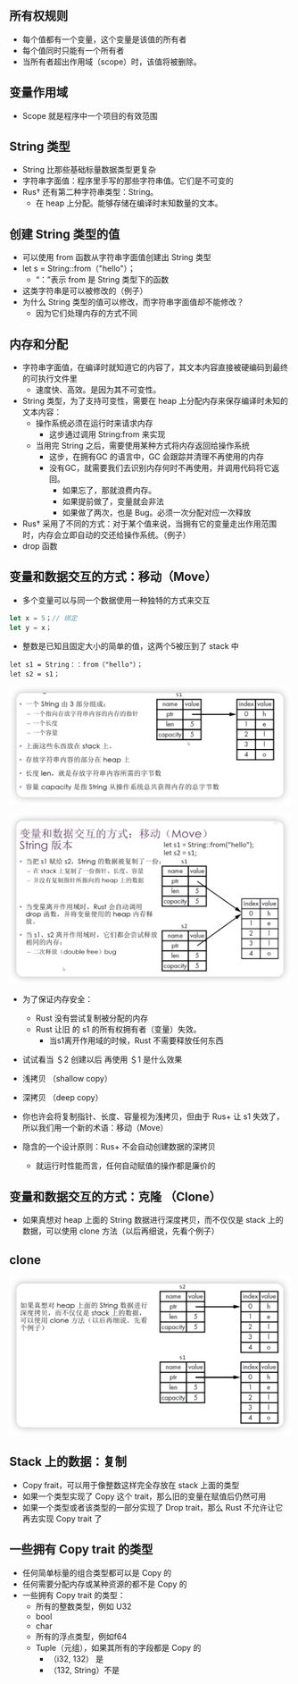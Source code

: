 

## 所有权规则
- 每个值都有一个变量，这个变量是该值的所有者
- 每个值同时只能有一个所有者
- 当所有者超出作用域（scope）时，该值将被删除。


## 变量作用域
- Scope 就是程序中一个项目的有效范围


## String 类型
- String 比那些基础标量数据类型更复杂
- 字符串字面值：程序里手写的那些字符串值。它们是不可变的
- Rus† 还有第二种字符串类型：String。
  - 在 heap 上分配。能够存储在编译时末知数量的文本。


## 创建 String 类型的值
- 可以使用 from 函数从字符串字面值创建出 String 类型
- let s = String::from（"hello"）；
  - “：”表示 from 是 String 类型下的函数
-  这类字符串是可以被修改的（例子）
-  为什么 String 类型的值可以修改，而字符串字面值却不能修改？
   -  因为它们处理内存的方式不同


## 内存和分配
- 字符串字面值，在编译时就知道它的内容了，其文本内容直接被硬编码到最终的可执行文件里
  - 速度快、高效。是因为其不可变性。
- String 类型，为了支持可变性，需要在 heap 上分配内存来保存编译时未知的文本内容：
  - 操作系统必须在运行时来请求内存
    - 这步通过调用 String:from 来实现
  - 当用完 String 之后，需要使用某种方式将内存返回给操作系统
    - 这步，在拥有GC 的语言中，GC 会跟踪并清理不再使用的内存
    - 没有GC，就需要我们去识别内存何时不再使用，并调用代码将它返回。
      - 如果忘了，那就浪费内存。
      - 如果提前做了，变量就会非法
      - 如果做了两次，也是 Bug。必须一次分配对应一次释放
- Rus† 采用了不同的方式：对于某个值来说，当拥有它的变量走出作用范围时，内存会立即自动的交还给操作系统。（例子）
- drop 函数


## 变量和数据交互的方式：移动（Move）
- 多个变量可以与同一个数据使用一种独特的方式来交互
``` rust
let x = 5；// 绑定
let y = x；
```
- 整数是已知且固定大小的简单的值，这两个5被压到了 stack 中
```
let s1 = String：：from（"hello"）；
let s2 = s1；
``` 
![](images/2024-03-31-00-36-57.png)

![](images/2024-03-31-00-39-05.png)


- 为了保证内存安全：
  - Rust 没有尝试复制被分配的内存
  - Rust 让旧 的 s1 的所有权拥有者（变量）失效。
    - 当s1离开作用域的时候，Rust 不需要释放任何东西
- 试试看当 ＄2 创建以后 再使用 ＄1 是什么效果


- 浅拷贝 （shallow copy）
- 深拷贝 （deep copy）
- 你也许会将复制指针、长度、容量视为浅拷贝，但由于 Rus+ 让 s1 失效了，所以我们用一个新的术语：移动（Move）

- 隐含的一个设计原则：Rus+ 不会自动创建数据的深拷贝
  - 就运行时性能而言，任何自动赋值的操作都是廉价的
 


## 变量和数据交互的方式：克隆 （Clone）
+ 如果真想对 heap 上面的 String 数据进行深度拷贝，而不仅仅是 stack 上的数据，可以使用 clone 方法（以后再细说，先看个例子）

## clone
![](images/2024-03-31-00-46-58.png)



## Stack 上的数据：复制
- Copy frait，可以用于像整数这样完全存放在 stack 上面的类型
- 如果一个类型实现了 Copy 这个 trait，那么旧的变量在赋值后仍然可用
- 如果一个类型或者该类型的一部分实现了 Drop trait，那么 Rust 不允许让它再去实现 Copy trait 了


## 一些拥有 Copy trait 的类型
- 任何简单标量的组合类型都可以是 Copy 的
- 任何需要分配内存或某种资源的都不是 Copy 的
- 一些拥有 Copy trait 的类型：
  - 所有的整数类型，例如 U32
  - bool
  - char
  - 所有的浮点类型，例如f64
  - Tuple（元组），如果其所有的字段都是 Copy 的
    - （i32, 132） 是
    - （132, String）不是